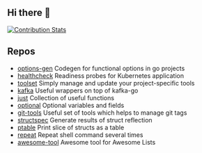 ## Hi there 👋

[![Contribution Stats](https://github-contribution-stats.vercel.app/api/?username=kazhuravlev)](https://github.com/kazhuravlev)

## Repos

- [options-gen](https://github.com/kazhuravlev/options-gen) Codegen for functional options in go projects
- [healthcheck](https://github.com/kazhuravlev/healthcheck) Readiness probes for Kubernetes application
- [toolset](https://github.com/kazhuravlev/toolset) Simply manage and update your project-specific tools
- [kafka](https://github.com/kazhuravlev/kafka) Useful wrappers on top of kafka-go
- [just](https://github.com/kazhuravlev/just) Collection of useful functions
- [optional](https://github.com/kazhuravlev/optional) Optional variables and fields
- [git-tools](https://github.com/kazhuravlev/git-tools) Useful set of tools which helps to manage git tags
- [structspec](https://github.com/kazhuravlev/structspec) Generate results of struct reflection
- [ptable](https://github.com/kazhuravlev/ptable) Print slice of structs as a table
- [repeat](https://github.com/kazhuravlev/repeat) Repeat shell command several times
- [awesome-tool](https://github.com/kazhuravlev/awesome-tool) Awesome tool for Awesome Lists
